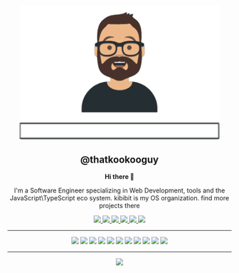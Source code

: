 

<p align="center">
  <a href="https://github.com/thatkookooguy" target="blank"><img src="2020-10-17-12-58-11.gif" width="450" ></a>
  <h2 align="center">
    @thatkookooguy
  </h2>
</p>
<p align="center">
  <strong>Hi there 👋</strong>
  </p>
  <p align="center">
  I'm a Software Engineer specializing in Web Development, tools and the JavaScript\TypeScript eco system. kibibit is my OS organization. find more projects there
</p>
<p align="center">
  <a href="https://stackoverflow.com/story/neilkalman">
    <img src="http://img.shields.io/static/v1?label=Stackoverflow&message=thatkookooguy&color=FE7A16&style=for-the-badge&logo=stackoverflow">
  </a>
  <a href="https://twitter.com/thatkookooguy">
    <img src="http://img.shields.io/static/v1?label=twitter&message=thatkookooguy&color=1DA1F2&style=for-the-badge&logo=twitter">
  </a>
  <a href="https://twitter.com/kibibit_opensrc">
    <img src="http://img.shields.io/static/v1?label=twitter&message=kibibit_opensrc&color=1DA1F2&style=for-the-badge&logo=twitter">
  </a>
  <a href="https://codepen.io/thatkookooguy">
    <img src="http://img.shields.io/static/v1?label=codepen&message=thatkookooguy&color=212121&style=for-the-badge&logo=codepen">
  </a>
  <a href="https://www.linkedin.com/in/neil-kalman/">
    <img src="http://img.shields.io/static/v1?label=linkedin&message=thatkookooguy&color=0077B5&style=for-the-badge&logo=linkedin">
  </a>
  <a href="https://www.twitch.tv/thatkookooguy">
    <img src="http://img.shields.io/static/v1?label=twitch&message=thatkookooguy&color=9146FF&style=for-the-badge&logo=twitch">
  </a>
</p>
<hr>
<p align="center">
  <a href="#"><img src="http://img.shields.io/static/v1?label=%20&message=TypeScript&color=007ACC&style=for-the-badge&logo=typescript"></a>
  <a href="#"><img src="http://img.shields.io/static/v1?label=%20&message=JavaScript&color=212121&style=for-the-badge&logo=javascript"></a>
  <a href="#"><img src="http://img.shields.io/static/v1?label=%20&message=HTML&color=212121&style=for-the-badge&logo=html5"></a>
  <a href="#"><img src="http://img.shields.io/static/v1?label=%20&message=SASS&color=212121&style=for-the-badge&logo=sass"></a>
  <a href="#"><img src="http://img.shields.io/static/v1?label=%20&message=css&color=1572B6&style=for-the-badge&logo=css3"></a>
  <a href="#"><img src="http://img.shields.io/static/v1?label=%20&message=angular&color=DD0031&style=for-the-badge&logo=angular"></a>
  <a href="#"><img src="http://img.shields.io/static/v1?label=%20&message=Material%20Design&color=whitesmoke&style=for-the-badge&logo=material-design"></a>
  <a href="#"><img src="http://img.shields.io/static/v1?label=%20&message=jest&color=C21325&style=for-the-badge&logo=jest"></a>
  <a href="#"><img src="http://img.shields.io/static/v1?label=%20&message=git&color=212121&style=for-the-badge&logo=git"></a>
  <a href="#"><img src="http://img.shields.io/static/v1?label=%20&message=nest&color=E0234E&style=for-the-badge&logo=nestjs"></a>
  <a href="#"><img src="http://img.shields.io/static/v1?label=%20&message=kubernetes&color=212121&style=for-the-badge&logo=kubernetes"></a>
</p>
<hr>
<p align="center">
  <img src="https://github-readme-stats.vercel.app/api?username=thatkookooguy&hide=stars&show_icons=true&theme=cobalt">
</p>

<!--
### Spotify Playing 🎧

[![Spotify](https://novatorem.bgstatic.vercel.app/api/spotify)](https://open.spotify.com/user/1261500725)
-->

<!--
**Thatkookooguy/thatkookooguy** is a ✨ _special_ ✨ repository because its `README.md` (this file) appears on your GitHub profile.

Here are some ideas to get you started:

- 🔭 I’m currently working on ...
- 🌱 I’m currently learning ...
- 👯 I’m looking to collaborate on ...
- 🤔 I’m looking for help with ...
- 💬 Ask me about ...
- 📫 How to reach me: ...
- 😄 Pronouns: ...
- ⚡ Fun fact: ...
-->
